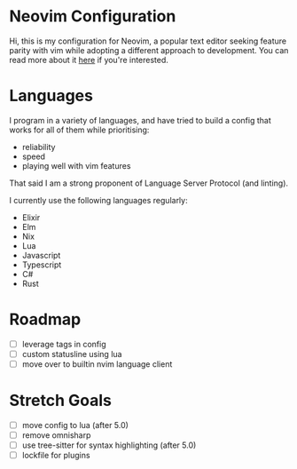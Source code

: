 # Neovim Configuration

Hi, this is my configuration for Neovim, a popular text editor seeking feature parity with vim while adopting a different approach to development. You can read more about it [here](https://neovim.io) if you're interested.

# Languages

I program in a variety of languages, and have tried to build a config that works for all of them while prioritising:

- reliability
- speed
- playing well with vim features

That said I am a strong proponent of Language Server Protocol (and linting).

I currently use the following languages regularly:

* Elixir
* Elm
* Nix
* Lua
* Javascript
* Typescript
* C#
* Rust

# Roadmap

- [ ] leverage tags in config
- [ ] custom statusline using lua
- [ ] move over to builtin nvim language client

# Stretch Goals

- [ ] move config to lua (after 5.0)
- [ ] remove omnisharp
- [ ] use tree-sitter for syntax highlighting (after 5.0)
- [ ] lockfile for plugins
